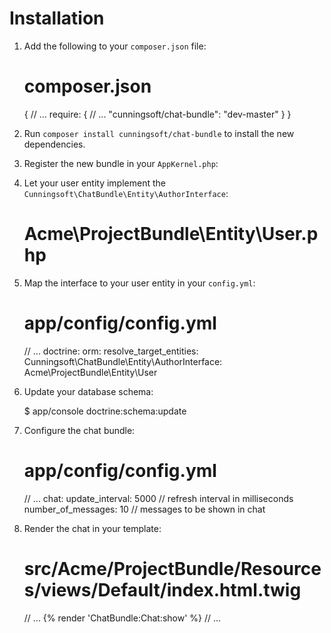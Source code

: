 Installation
============

1. Add the following to your `composer.json` file:

    # composer.json
    {
        // ...
        require: {
            // ...
            "cunningsoft/chat-bundle": "dev-master"
        }
    }

2. Run `composer install cunningsoft/chat-bundle` to install the new dependencies.

3. Register the new bundle in your `AppKernel.php`:

    <?php
    # in AppKernel::registerBundles()
    $bundles = array(
        // ...
        new Cunningsoft\ChatBundle\ChatBundle(),
        // ...
    );

4. Let your user entity implement the `Cunningsoft\ChatBundle\Entity\AuthorInterface`:

    # Acme\ProjectBundle\Entity\User.php
    <?php

    namespace Acme\ProjectBundle\Entity;

    use Cunningsoft\ChatBundle\Entity\AuthorInterface;

    class User implements AuthorInterface
    {
        // ...

5. Map the interface to your user entity in your `config.yml`:

    # app/config/config.yml
    // ...
    doctrine:
        orm:
            resolve_target_entities:
                Cunningsoft\ChatBundle\Entity\AuthorInterface: Acme\ProjectBundle\Entity\User

6. Update your database schema:

    $ app/console doctrine:schema:update

7. Configure the chat bundle:

    # app/config/config.yml
    // ...
    chat:
        update_interval: 5000 // refresh interval in milliseconds
        number_of_messages: 10 // messages to be shown in chat

8. Render the chat in your template:

    # src/Acme/ProjectBundle/Resources/views/Default/index.html.twig
    // ...
    {% render 'ChatBundle:Chat:show' %}
    // ...
